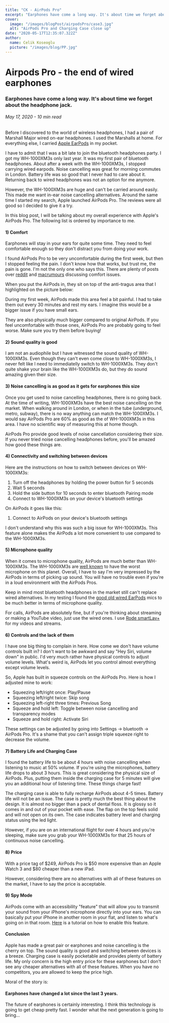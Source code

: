 ```yaml
---
title: "CK - AirPods Pro"
excerpt: "Earphones have come a long way. It's about time we forget about the headphone jack."
cover:
  image: "/images/blogPost/airpodsPro/case3.jpg"
  alt: "AirPods Pro and Charging Case close up"
date: "2020-05-17T12:35:07.322Z"
author:
  name: Celik Koseoglu
  picture: "/images/blog/PP.jpg"
---
```


# Airpods Pro - the end of wired earphones

### Earphones have come a long way. It's about time we forget about the headphone jack.

###### May 17, 2020 - 10 min read

Before I discovered to the world of wireless headphones, I had a pair
of Marshall Major wired on-ear headphones. I used the Marshalls at
home. For everything else, I carried [Apple EarPods](https://www.apple.com/uk/shop/product/MMTN2ZM/A/earpods-with-lightning-connector?fnode=b9f40b0651e17bde6942ee565419f9f23ec9438f9d6c9414c21023d3a8592c56057e5f09f24277dab5a84030a5cfdda1a342d14296424818031081cff59fa96c0047942549e217befc270af9379882cbce0b96be9f27ff0429b1e93980c44a6bce8d8580ea73d31c07da0eba5b1cb5e6a75a1be8434c99f11a782e9686ef5f3f)
in my pocket.

 <MediaCarousel folder="airpodsPro" images="allHeadphones.jpg"/>

I have to admit that I was a bit late to join the bluetooth headphones
party. I got my WH-1000XM3s only last year. It was my first pair of
bluetooth headphones. About after a week with the WH-1000XM3s, I stopped
carrying wired earpods. Noise cancelling was great for morning
commutes in London. Battery life was so good that I never had to care
about it. Returning back to wired headphones was not an option for
me anymore.

However, the WH-1000XM3s are huge and can't be carried around easily. This
made me want in-ear noise cancelling alternatives. Around the same time
I started my search, Apple launched AirPods Pro. The reviews were all
good so I decided to give it a try.

 <MediaCarousel folder="airpodsPro" images="sizeComparison.jpg"/>

In this blog post, I will be talking about my overall experience with
Apple's AirPods Pro. The following list is ordered by importance to me.

#### 1) Comfort

Earphones will stay in your ears for quite some time. They need to feel
comfortable enough so they don't distract you from doing your work.

I found AirPods Pro to be very uncomfortable during the first week, but
then I stopped feeling the pain. I don't know how that works, but
trust me, the pain is gone. I'm not the only one who says this. There
are plenty of posts over [reddit](https://www.reddit.com/r/airpods/comments/dpmg5z/airpods_pro_hurt_my_ears_like_crazy_anyone_else/)
and [macrumours](https://forums.macrumors.com/threads/airpods-pro-hurt.2208685/)
discussing comfort issues.

When you put the AirPods in, they sit on top of the anti-tragus area that I
highlighted on the picture below:

 <MediaCarousel folder="airpodsPro" images="inEar.jpg"/>

During my first week, AirPods
made this area feel a bit painful. I had to take them out every 30
minutes and rest my ears. I imagine this would be a bigger issue if
you have small ears.

They are also physically much bigger compared to original AirPods. If you
feel uncomfortable with those ones, AirPods Pro are probably going to
feel worse. Make sure you try them before buying!

 <MediaCarousel folder="airpodsPro" images="airpodsVSProSize1.jpg,airpodsVSProSize2.jpg,airpodsVSProSize3.jpg"/>

#### 2) Sound quality is good

I am not an audiophile but I have witnessed the sound quality of WH-1000XM3s.
Even though they can't even come close to WH-1000XM3s, I never felt like
I need to immediatelly switch to WH-1000XM3s. They don't quite shake your
brain like the WH-1000XM3s do, but they do sound amazing given their size.

#### 3) Noise cancelling is as good as it gets for earphones this size

Once you get used to noise cancelling headphones, there is no going back.
At the time of writing, WH-1000XM3s have the best noise cancelling on the
market. When walking around in London, or when in the tube (underground,
metro, subway), there is no way anything can match the WH-1000XM3s. I
would say AirPods Pro are 60% as good as the of WH-1000XM3s in this area.
I have no scientific way of measuring this at home though.

AirPods Pro provide good levels of noise cancellation considering their size.
If you never tried noise cancelling headphones before, you'll be amazed how
good these things are.

#### 4) Connectivity and switching between devices

Here are the instructions on how to switch between devices on WH-1000XM3s:

1. Turn off the headphones by holding the power button for 5 seconds
2. Wait 5 seconds
3. Hold the side button for 10 seconds to enter bluetooth Pairing mode
4. Connect to WH-1000XM3s on your device's bluetooth settings

On AirPods it goes like this:

1. Connect to AirPods on your device's bluetooth settings

I don't understand why this was such a big issue for WH-1000XM3s. This feature
alone makes the AirPods a lot more convenient to use compared to the WH-1000XM3s.

#### 5) Microphone quality

When it comes to microphone quality, AirPods are much better than WH-1000XM3s.
The WH-1000XM3s are [well known](https://youtu.be/ejqzxaaNltI?t=573)
to have the worst microphone on this planet.
Overall, I have to say I'm very impressed by the AirPods in terms of
picking up sound. You will have no trouble even if you're in a loud
environment with the AirPods Pros.

Keep in mind most bluetooth headphones in the market still can't replace wired alternatives.
In my testing I found the [good old wired EarPods](https://www.apple.com/uk/shop/product/MMTN2ZM/A/earpods-with-lightning-connector?fnode=b9f40b0651e17bde6942ee565419f9f23ec9438f9d6c9414c21023d3a8592c56057e5f09f24277dab5a84030a5cfdda1a342d14296424818031081cff59fa96c0047942549e217befc270af9379882cbce0b96be9f27ff0429b1e93980c44a6bce8d8580ea73d31c07da0eba5b1cb5e6a75a1be8434c99f11a782e9686ef5f3f)
mics to be much better in terms of microphone quality.

For calls, AirPods are absolutely fine, but if you're thinking about streaming or
making a YouTube video, just use the wired ones. I use [Rode smartLav+](https://www.amazon.com/Rode-smartLav-Lavalier-Microphone-Smartphones/dp/B00EO4A7L0/ref=sr_1_2?dchild=1&keywords=rode+lavalier+mic&qid=1589753087&sr=8-2)
for my videos and streams.

#### 6) Controls and the lack of them

I have one big thing to complain in here. How come we don't have volume controls
built in? I don't want to be awkward and say "Hey Siri, volume down" in public.
I'd very much rather have physical controls to adjust volume levels. What's
weird is, AirPods let you control almost everything except volume levels.

So, Apple has built in squeeze controls on the AirPods Pro. Here is how I adjusted
mine to work:


* Squeezing left/right once: Play/Pause
* Squeezing left/right twice: Skip song
* Squeezing left-right three times: Previous Song
* Squeeze and hold left: Toggle between noise cancelling and transparency modes
* Squeeze and hold right: Activate Siri


 <MediaCarousel folder="airpodsPro" images="singleSqueeze.mp4,doubleSqueeze.mp4,tripleSqueeze.mp4,squeezeAndHold.mp4,takingOut.mp4"/>

These settings can be adjusted by going into Settings -> bluetooth -> AirPods Pro.
It's a shame that you can't assign triple squeeze right to decrease the volume.

 <MediaCarousel folder="airpodsPro" images="bluetoothSettings1.png,bluetoothSettings2.png"/>

#### 7) Battery Life and Charging Case

I found the battery life to be about 4 hours with noise cancelling when listening
to music at 50% volume. If you're using the microphones, battery life drops to
about 3 hours. This is great considering the physical size of AirPods. Plus,
putting them inside the charging case for 5 minutes will give you an additional
hour of listening time. These things charge fast!

The charging case is able to fully recharge AirPods about 4-5 times. Battery life
will not be an issue. The case is pretty much the best thing about the design. It
is almost no bigger than a pack of dental floss. It is glossy so it comes in and
out of your pocket with ease. The flap on the top feels solid and will not open
on its own. The case indicates battery level and charging status using the led
light.

 <MediaCarousel folder="airpodsPro" images="case1.jpg,case2.jpg,case3.jpg,case4.jpg"/>

However, if you are on an international flight for over 4 hours and you're sleeping,
make sure you grab your WH-1000XM3s for that 25 hours of continuous noise cancelling.

#### 8) Price

With a price tag of $249, AirPods Pro is $50 more expensive than an Apple Watch 3 and
$80 cheaper than a new iPad.

However, considering there are no alternatives with all of these features on the market,
I have to say the price is acceptable.

#### 9) Spy Mode

AirPods come with an accessibility "feature" that will allow you to transmit your sound
from your iPhone's microphone directly into your ears. You can basically put your
iPhone in another room in your flat, and listen to what's going on in that room.
[Here](https://knowtechie.com/how-to-airpod-listening-device/)
is a tutorial on how to enable this feature.

#### Conclusion

Apple has made a great pair or earphones and noise cancelling is the cherry on
top. The sound quality is good and switching between devices is a breeze. Charging
case is easily pocketable and provides plenty of battery life. My only concern is
the high entry price for these earphones but I don't see any cheaper alternatives
with all of these features. When you have no competitors, you are allowed to
keep the price high.

Moral of the story is:

#### Earphones have changed a lot since the last 3 years.

The future of earphones is certainly interesting. I think this technology is going
to get cheap pretty fast. I wonder what the next generation is going to bring...

